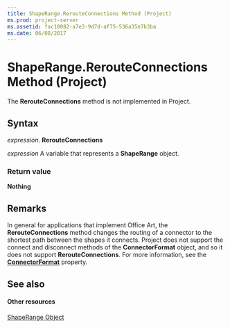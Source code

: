 ```yaml
---
title: ShapeRange.RerouteConnections Method (Project)
ms.prod: project-server
ms.assetid: fac10082-a7e3-9d7d-af75-536a35e7b3ba
ms.date: 06/08/2017
---
```



# ShapeRange.RerouteConnections Method (Project)
The **RerouteConnections** method is not implemented in Project.

## Syntax

 _expression_. **RerouteConnections**

 _expression_ A variable that represents a **ShapeRange** object.


### Return value

 **Nothing**


## Remarks

In general for applications that implement Office Art, the **RerouteConnections** method changes the routing of a connector to the shortest path between the shapes it connects. Project does not support the connect and disconnect methods of the **ConnectorFormat** object, and so it does not support **RerouteConnections**. For more information, see the **[ConnectorFormat](shaperange-connectorformat-property-project.md)** property.


## See also


#### Other resources


[ShapeRange Object](shaperange-object-project.md)
